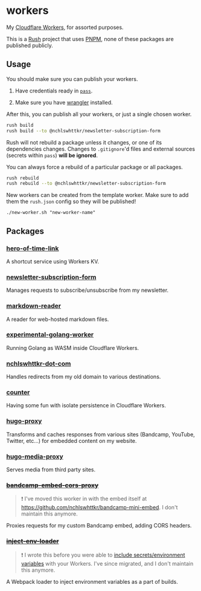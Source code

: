 # workers

My [Cloudflare Workers](https://workers.dev), for assorted purposes.

This is a [Rush](https://rushjs.io) project that uses [PNPM](https://pnpm.js.org/), none of these packages are published publicly.

## Usage

You should make sure you can publish your workers.

1. Have credentials ready in [`pass`](https://passwordstore.org/).

1. Make sure you have [wrangler](https://github.com/cloudflare/wrangler) installed.

After this, you can publish all your workers, or just a single chosen worker.

```sh
rush build
rush build --to @nchlswhttkr/newsletter-subscription-form
```

Rush will not rebuild a package unless it changes, or one of its dependencies changes. Changes to `.gitignore`'d files and external sources (secrets within `pass`) **will be ignored**.

You can always force a rebuild of a particular package or all packages.

```sh
rush rebuild
rush rebuild --to @nchlswhttkr/newsletter-subscription-form
```

New workers can be created from the template worker. Make sure to add them the `rush.json` config so they will be published!

```
./new-worker.sh "new-worker-name"
```

## Packages

### [hero-of-time-link](./workers/hero-of-time-link)

A shortcut service using Workers KV.

### [newsletter-subscription-form](./workers/newsletter-subscription-form)

Manages requests to subscribe/unsubscribe from my newsletter.

### [markdown-reader](./workers/markdown-reader)

A reader for web-hosted markdown files.

### [experimental-golang-worker](./workers/experimental-golang-worker)

Running Golang as WASM inside Cloudflare Workers.

### [nchlswhttkr-dot-com](./workers/nchlswhttkr-dot-com)

Handles redirects from my old domain to various destinations.

### [counter](./workers/counter)

Having some fun with isolate persistence in Cloudflare Workers.

### [hugo-proxy](./workers/hugo-proxy)

Transforms and caches responses from various sites (Bandcamp, YouTube, Twitter, etc...) for embedded content on my website.

### [hugo-media-proxy](./workers/hugo-media-proxy)

Serves media from third party sites.

### ~~[bandcamp-embed-cors-proxy](./workers/bandcamp-embed-cors-proxy)~~

> :exclamation: I've moved this worker in with the embed itself at https://github.com/nchlswhttkr/bandcamp-mini-embed. I don't maintain this anymore.

Proxies requests for my custom Bandcamp embed, adding CORS headers.

### ~~[inject-env-loader](./webpack/inject-env-loader)~~

> :exclamation: I wrote this before you were able to [include secrets/environment variables](https://blog.cloudflare.com/workers-secrets-environment/) with your Workers. I've since migrated, and I don't maintain this anymore.

A Webpack loader to inject environment variables as a part of builds.
